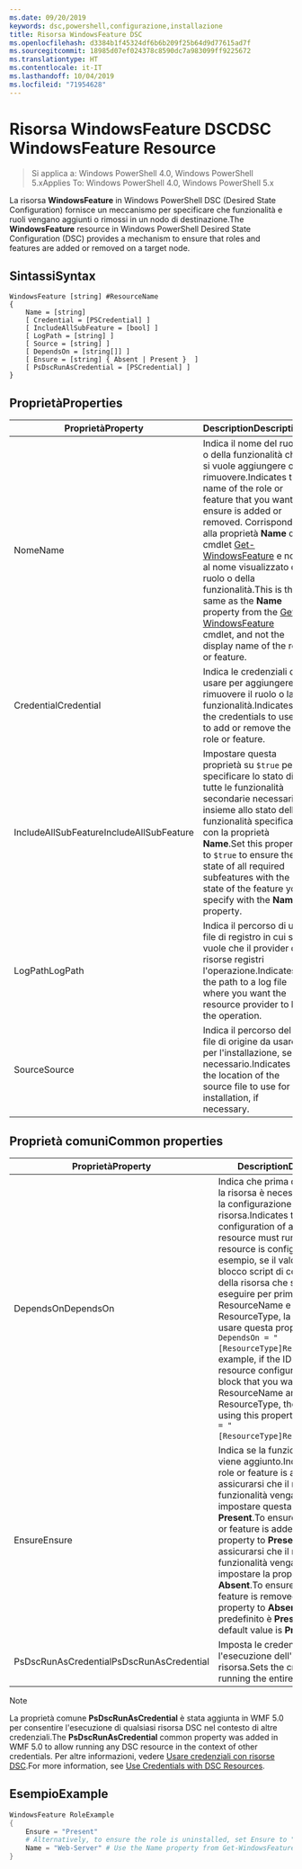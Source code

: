 ```yaml
---
ms.date: 09/20/2019
keywords: dsc,powershell,configurazione,installazione
title: Risorsa WindowsFeature DSC
ms.openlocfilehash: d3384b1f45324df6b6b209f25b64d9d77615ad7f
ms.sourcegitcommit: 18985d07ef024378c8590dc7a983099ff9225672
ms.translationtype: HT
ms.contentlocale: it-IT
ms.lasthandoff: 10/04/2019
ms.locfileid: "71954628"
---
```

# <a name="dsc-windowsfeature-resource"></a><span data-ttu-id="1b90e-103">Risorsa WindowsFeature DSC</span><span class="sxs-lookup"><span data-stu-id="1b90e-103">DSC WindowsFeature Resource</span></span>

> <span data-ttu-id="1b90e-104">Si applica a: Windows PowerShell 4.0, Windows PowerShell 5.x</span><span class="sxs-lookup"><span data-stu-id="1b90e-104">Applies To: Windows PowerShell 4.0, Windows PowerShell 5.x</span></span>

<span data-ttu-id="1b90e-105">La risorsa **WindowsFeature** in Windows PowerShell DSC (Desired State Configuration) fornisce un meccanismo per specificare che funzionalità e ruoli vengano aggiunti o rimossi in un nodo di destinazione.</span><span class="sxs-lookup"><span data-stu-id="1b90e-105">The **WindowsFeature** resource in Windows PowerShell Desired State Configuration (DSC) provides a mechanism to ensure that roles and features are added or removed on a target node.</span></span>

## <a name="syntax"></a><span data-ttu-id="1b90e-106">Sintassi</span><span class="sxs-lookup"><span data-stu-id="1b90e-106">Syntax</span></span>

```Syntax
WindowsFeature [string] #ResourceName
{
    Name = [string]
    [ Credential = [PSCredential] ]
    [ IncludeAllSubFeature = [bool] ]
    [ LogPath = [string] ]
    [ Source = [string] ]
    [ DependsOn = [string[]] ]
    [ Ensure = [string] { Absent | Present }  ]
    [ PsDscRunAsCredential = [PSCredential] ]
}
```

## <a name="properties"></a><span data-ttu-id="1b90e-107">Proprietà</span><span class="sxs-lookup"><span data-stu-id="1b90e-107">Properties</span></span>

|<span data-ttu-id="1b90e-108">Proprietà</span><span class="sxs-lookup"><span data-stu-id="1b90e-108">Property</span></span> |<span data-ttu-id="1b90e-109">Description</span><span class="sxs-lookup"><span data-stu-id="1b90e-109">Description</span></span> |
|---|---|
|<span data-ttu-id="1b90e-110">Nome</span><span class="sxs-lookup"><span data-stu-id="1b90e-110">Name</span></span> |<span data-ttu-id="1b90e-111">Indica il nome del ruolo o della funzionalità che si vuole aggiungere o rimuovere.</span><span class="sxs-lookup"><span data-stu-id="1b90e-111">Indicates the name of the role or feature that you want to ensure is added or removed.</span></span> <span data-ttu-id="1b90e-112">Corrisponde alla proprietà **Name** del cmdlet [Get-WindowsFeature](/powershell/module/servermanager/Get-WindowsFeature) e non al nome visualizzato del ruolo o della funzionalità.</span><span class="sxs-lookup"><span data-stu-id="1b90e-112">This is the same as the **Name** property from the [Get-WindowsFeature](/powershell/module/servermanager/Get-WindowsFeature) cmdlet, and not the display name of the role or feature.</span></span> |
|<span data-ttu-id="1b90e-113">Credential</span><span class="sxs-lookup"><span data-stu-id="1b90e-113">Credential</span></span> |<span data-ttu-id="1b90e-114">Indica le credenziali da usare per aggiungere o rimuovere il ruolo o la funzionalità.</span><span class="sxs-lookup"><span data-stu-id="1b90e-114">Indicates the credentials to use to add or remove the role or feature.</span></span> |
|<span data-ttu-id="1b90e-115">IncludeAllSubFeature</span><span class="sxs-lookup"><span data-stu-id="1b90e-115">IncludeAllSubFeature</span></span> |<span data-ttu-id="1b90e-116">Impostare questa proprietà su `$true` per specificare lo stato di tutte le funzionalità secondarie necessarie insieme allo stato della funzionalità specificata con la proprietà **Name**.</span><span class="sxs-lookup"><span data-stu-id="1b90e-116">Set this property to `$true` to ensure the state of all required subfeatures with the state of the feature you specify with the **Name** property.</span></span> |
|<span data-ttu-id="1b90e-117">LogPath</span><span class="sxs-lookup"><span data-stu-id="1b90e-117">LogPath</span></span> |<span data-ttu-id="1b90e-118">Indica il percorso di un file di registro in cui si vuole che il provider di risorse registri l'operazione.</span><span class="sxs-lookup"><span data-stu-id="1b90e-118">Indicates the path to a log file where you want the resource provider to log the operation.</span></span> |
|<span data-ttu-id="1b90e-119">Source</span><span class="sxs-lookup"><span data-stu-id="1b90e-119">Source</span></span> |<span data-ttu-id="1b90e-120">Indica il percorso del file di origine da usare per l'installazione, se necessario.</span><span class="sxs-lookup"><span data-stu-id="1b90e-120">Indicates the location of the source file to use for installation, if necessary.</span></span> |

## <a name="common-properties"></a><span data-ttu-id="1b90e-121">Proprietà comuni</span><span class="sxs-lookup"><span data-stu-id="1b90e-121">Common properties</span></span>

|<span data-ttu-id="1b90e-122">Proprietà</span><span class="sxs-lookup"><span data-stu-id="1b90e-122">Property</span></span> |<span data-ttu-id="1b90e-123">Description</span><span class="sxs-lookup"><span data-stu-id="1b90e-123">Description</span></span> |
|---|---|
|<span data-ttu-id="1b90e-124">DependsOn</span><span class="sxs-lookup"><span data-stu-id="1b90e-124">DependsOn</span></span> |<span data-ttu-id="1b90e-125">Indica che prima di configurare la risorsa è necessario eseguire la configurazione di un'altra risorsa.</span><span class="sxs-lookup"><span data-stu-id="1b90e-125">Indicates that the configuration of another resource must run before this resource is configured.</span></span> <span data-ttu-id="1b90e-126">Ad esempio, se il valore di ID del blocco script di configurazione della risorsa che si vuole eseguire per primo è ResourceName e il tipo è ResourceType, la sintassi per usare questa proprietà è `DependsOn = "[ResourceType]ResourceName"`.</span><span class="sxs-lookup"><span data-stu-id="1b90e-126">For example, if the ID of the resource configuration script block that you want to run first is ResourceName and its type is ResourceType, the syntax for using this property is `DependsOn = "[ResourceType]ResourceName"`.</span></span> |
|<span data-ttu-id="1b90e-127">Ensure</span><span class="sxs-lookup"><span data-stu-id="1b90e-127">Ensure</span></span> |<span data-ttu-id="1b90e-128">Indica se la funzionalità o il ruolo viene aggiunto.</span><span class="sxs-lookup"><span data-stu-id="1b90e-128">Indicates if the role or feature is added.</span></span> <span data-ttu-id="1b90e-129">Per assicurarsi che il ruolo o la funzionalità venga aggiunta, impostare questa proprietà su **Present**.</span><span class="sxs-lookup"><span data-stu-id="1b90e-129">To ensure that the role or feature is added, set this property to **Present**.</span></span> <span data-ttu-id="1b90e-130">Per assicurarsi che il ruolo o la funzionalità venga rimossa, impostare la proprietà su **Absent**.</span><span class="sxs-lookup"><span data-stu-id="1b90e-130">To ensure that the role or feature is removed, set the property to **Absent**.</span></span> <span data-ttu-id="1b90e-131">Il valore predefinito è **Present**.</span><span class="sxs-lookup"><span data-stu-id="1b90e-131">The default value is **Present**.</span></span> |
|<span data-ttu-id="1b90e-132">PsDscRunAsCredential</span><span class="sxs-lookup"><span data-stu-id="1b90e-132">PsDscRunAsCredential</span></span> |<span data-ttu-id="1b90e-133">Imposta le credenziali per l'esecuzione dell'intera risorsa.</span><span class="sxs-lookup"><span data-stu-id="1b90e-133">Sets the credential for running the entire resource as.</span></span> |

> [!NOTE]
> <span data-ttu-id="1b90e-134">La proprietà comune **PsDscRunAsCredential** è stata aggiunta in WMF 5.0 per consentire l'esecuzione di qualsiasi risorsa DSC nel contesto di altre credenziali.</span><span class="sxs-lookup"><span data-stu-id="1b90e-134">The **PsDscRunAsCredential** common property was added in WMF 5.0 to allow running any DSC resource in the context of other credentials.</span></span> <span data-ttu-id="1b90e-135">Per altre informazioni, vedere [Usare credenziali con risorse DSC](../../../configurations/runasuser.md).</span><span class="sxs-lookup"><span data-stu-id="1b90e-135">For more information, see [Use Credentials with DSC Resources](../../../configurations/runasuser.md).</span></span>

## <a name="example"></a><span data-ttu-id="1b90e-136">Esempio</span><span class="sxs-lookup"><span data-stu-id="1b90e-136">Example</span></span>

```powershell
WindowsFeature RoleExample
{
    Ensure = "Present"
    # Alternatively, to ensure the role is uninstalled, set Ensure to "Absent"
    Name = "Web-Server" # Use the Name property from Get-WindowsFeature
}
```